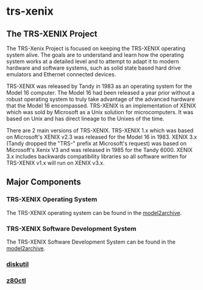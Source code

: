 # trs-xenix
## The TRS-XENIX Project

The TRS-Xenix Project is focused on keeping the TRS-XENIX operating system alive.  The goals are to understand and learn how the operating system works at a detailed level and to attempt to adapt it to modern hardware and software systems, such as solid state based hard drive emulators and Ethernet connected devices.

TRS-XENIX was released by Tandy in 1983 as an operating system for the Model 16 computer.  The Model 16 had been released a year prior without a robust operating system to truly take advantage of the advanced hardware that the Model 16 encompassed.  TRS-XENIX is an implementation of XENIX which was sold by Microsoft as a Unix solution for microcomputers.  It was based on Unix and has direct lineage to the Unixes of the time.

There are 2 main versions of TRS-XENIX.  TRS-XENIX 1.x which was based on Microsoft's XENIX v2.3 was released for the Model 16 in 1983.  XENIX 3.x (Tandy dropped the "TRS-" prefix at Microsoft's request) was based on Microsoft's Xenix V3 and was released in 1985 for the Tandy 6000.  XENIX 3.x includes backwards compatibility libraries so all software written for TRS-XENIX v1.x will run on XENIX v3.x.

## Major Components

### TRS-XENIX Operating System

The TRS-XENIX operating system can be found in the <a href="https://github.com/pski/model2archive/tree/master/Software/Xenix">model2archive</a>.

### TRS-XENIX Software Development System

The TRS-XENIX Software Development System can be found in the <a href="https://github.com/pski/model2archive/tree/master/Software/Xenix">model2archive</a>.

### <a href="diskutil">diskutil</a>

### <a href="z80ctl">z80ctl</a>
